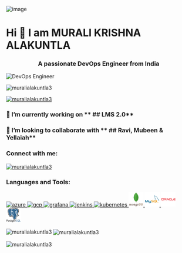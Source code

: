 ![image](https://github.com/muralialakuntla3/muralialakuntla3/assets/118282852/69534d4b-3fd0-4d4d-8e6c-56be0f8dc479)


# Hi 👋 I am MURALI KRISHNA ALAKUNTLA

<h3 align="center">A passionate DevOps Engineer from India</h3>
<img aligh="right" alt="DevOps Engineer" width="400" src="https://media.geeksforgeeks.org/wp-content/uploads/20220906182153/DevOpsEngineerSalary.gif">

<p align="left"> <img src="https://komarev.com/ghpvc/?username=muralialakuntla3&label=Profile%20views&color=0e75b6&style=flat" alt="muralialakuntla3" /> </p>

<p align="left"> <a href="https://github.com/ryo-ma/github-profile-trophy"><img src="https://github-profile-trophy.vercel.app/?username=muralialakuntla3" alt="muralialakuntla3" /></a> </p>

### 🔭 I’m currently working on  ** ## LMS 2.0**

### 👯 I’m looking to collaborate with  ** ## Ravi, Mubeen & Yellaiah**

<h3 align="left">Connect with me:</h3>
<p align="left">
<a href="https://linkedin.com/in/murali-krishna-alakuntla-765169136" target="blank"><img align="center" src="https://raw.githubusercontent.com/rahuldkjain/github-profile-readme-generator/master/src/images/icons/Social/linked-in-alt.svg" alt="muralialakuntla3" height="30" width="40" /></a>
</p>

<h3 align="left">Languages and Tools:</h3>
<p align="left"> <a href="https://azure.microsoft.com/en-in/" target="_blank" rel="noreferrer"> <img src="https://www.vectorlogo.zone/logos/microsoft_azure/microsoft_azure-icon.svg" alt="azure" width="40" height="40"/> </a> <a href="https://cloud.google.com" target="_blank" rel="noreferrer"> <img src="https://www.vectorlogo.zone/logos/google_cloud/google_cloud-icon.svg" alt="gcp" width="40" height="40"/> </a> <a href="https://grafana.com" target="_blank" rel="noreferrer"> <img src="https://www.vectorlogo.zone/logos/grafana/grafana-icon.svg" alt="grafana" width="40" height="40"/> </a> <a href="https://www.jenkins.io" target="_blank" rel="noreferrer"> <img src="https://www.vectorlogo.zone/logos/jenkins/jenkins-icon.svg" alt="jenkins" width="40" height="40"/> </a> <a href="https://kubernetes.io" target="_blank" rel="noreferrer"> <img src="https://www.vectorlogo.zone/logos/kubernetes/kubernetes-icon.svg" alt="kubernetes" width="40" height="40"/> </a> <a href="https://www.mongodb.com/" target="_blank" rel="noreferrer"> <img src="https://raw.githubusercontent.com/devicons/devicon/master/icons/mongodb/mongodb-original-wordmark.svg" alt="mongodb" width="40" height="40"/> </a> <a href="https://www.mysql.com/" target="_blank" rel="noreferrer"> <img src="https://raw.githubusercontent.com/devicons/devicon/master/icons/mysql/mysql-original-wordmark.svg" alt="mysql" width="40" height="40"/> </a> <a href="https://www.oracle.com/" target="_blank" rel="noreferrer"> <img src="https://raw.githubusercontent.com/devicons/devicon/master/icons/oracle/oracle-original.svg" alt="oracle" width="40" height="40"/> </a> <a href="https://www.postgresql.org" target="_blank" rel="noreferrer"> <img src="https://raw.githubusercontent.com/devicons/devicon/master/icons/postgresql/postgresql-original-wordmark.svg" alt="postgresql" width="40" height="40"/> </a> </p>

<p><img align="left" src="https://github-readme-stats.vercel.app/api/top-langs?username=muralialakuntla3&show_icons=true&locale=en&layout=compact" alt="muralialakuntla3" /></p>

<p>&nbsp;<img align="center" src="https://github-readme-stats.vercel.app/api?username=muralialakuntla3&show_icons=true&locale=en" alt="muralialakuntla3" /></p>

<p><img align="center" src="https://github-readme-streak-stats.herokuapp.com/?user=muralialakuntla3&" alt="muralialakuntla3" /></p>

